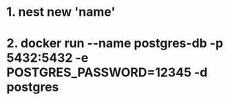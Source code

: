 # 1. nest new 'name'
# 2. docker run --name postgres-db -p 5432:5432 -e POSTGRES_PASSWORD=12345 -d postgres